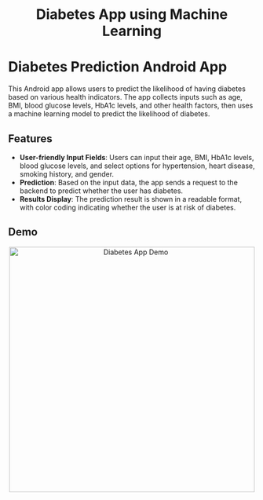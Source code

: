 <p align="center">
 <h1 align="center">Diabetes App using Machine Learning</h1>
</p>

# Diabetes Prediction Android App

This Android app allows users to predict the likelihood of having diabetes based on various health indicators. The app collects inputs such as age, BMI, blood glucose levels, HbA1c levels, and other health factors, then uses a machine learning model to predict the likelihood of diabetes.

## Features

- **User-friendly Input Fields**: Users can input their age, BMI, HbA1c levels, blood glucose levels, and select options for hypertension, heart disease, smoking history, and gender.
- **Prediction**: Based on the input data, the app sends a request to the backend to predict whether the user has diabetes.
- **Results Display**: The prediction result is shown in a readable format, with color coding indicating whether the user is at risk of diabetes.

## Demo

<div align="center">
  <img src="diabetes_demo.gif" alt="Diabetes App Demo" width="500" />
</div>
